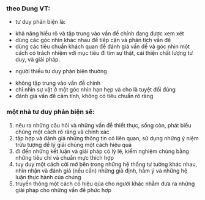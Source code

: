 ### theo Dung VT:
- tư duy phản biện là:
 + khả năng hiểu rõ và tập trung vào vấn đề chính đang được xem xét
 + dùng các góc nhìn khác nhau để tiếp cận và phân tích vấn đề
 + dùng các tiêu chuẩn khách quan để đánh giá vấn đề và góc nhìn một cách có trách nhiệm
 với mục tiêu đi tìm sự thật, cải thiện chất lượng tư duy, và giải pháp.

- người thiếu tư duy phản biện thường
 + không tập trung vào vấn đề chính
 + chỉ nhìn sự vật ở một góc nhìn hạn hẹp và cho là tuyệt đối đúng
 + đánh giá vấn đề cảm tính, không có tiêu chuẩn rõ ràng

### một nhà tư duy phản biện sẽ:
1. nêu ra những câu hỏi và những vấn đề thiết thực, sống còn, phát biểu chúng một cách rõ ràng và chính xác
2. tập hợp và đánh giá những thông tin có liên quan, sử dụng những ý niệm trừu tượng để lý giải chúng một cách hiệu quả
3. đi đến những kết luận và giải pháp có lý lẽ, kiểm nghiệm chúng bằng những tiêu chí và chuẩn mực thích hợp
4. tuy duy một cách cởi mở bên trong những hệ thống tư tưởng khác nhau, nhìn nhận và đánh giá (nếu cần) những giả định, hàm ý và những hệ luận thực hành của chúng
5. truyền thông một cách có hiệu qủa cho người khác nhằm đưa ra những giải pháp cho những vấn đề phức hợp

